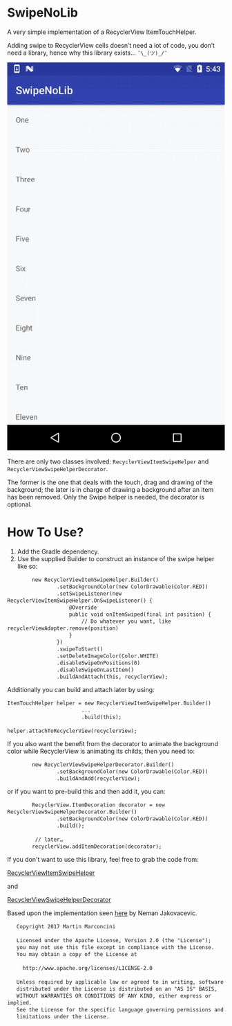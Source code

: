 # SwipeNoLib
A very simple implementation of a RecyclerView ItemTouchHelper. 

Adding swipe to RecyclerView cells doesn’t need a lot of code, you don’t need a library, hence why this library exists… `¯\_(ツ)_/¯`

![SwipeNoLib](animation.gif)

There are only two classes involved: `RecyclerViewItemSwipeHelper` and `RecyclerViewSwipeHelperDecorator`. 

The former is the one that deals with the touch, drag and drawing of the background; the later is in charge of drawing a background after an item has been removed. Only the Swipe helper is needed, the decorator is optional.

# How To Use?

1. Add the Gradle dependency.
2. Use the supplied Builder to construct an instance of the swipe helper like so:

```
        new RecyclerViewItemSwipeHelper.Builder()
                .setBackgroundColor(new ColorDrawable(Color.RED))
                .setSwipeListener(new RecyclerViewItemSwipeHelper.OnSwipeListener() {
                    @Override
                    public void onItemSwiped(final int position) {
                        // Do whatever you want, like recyclerViewAdapter.remove(position)
                    }
                })
                .swipeToStart()
                .setDeleteImageColor(Color.WHITE)
                .disableSwipeOnPositions(0)
                .disableSwipeOnLastItem()
                .buildAndAttach(this, recyclerView);
```

Additionally you can build and attach later by using:

```
ItemTouchHelper helper = new RecyclerViewItemSwipeHelper.Builder()
						...
						.build(this);

helper.attachToRecyclerView(recyclerView);
```

If you also want the benefit from the decorator to animate the background color while RecyclerView is animating its childs, then you need to:

```
        new RecyclerViewSwipeHelperDecorator.Builder()
                .setBackgroundColor(new ColorDrawable(Color.RED))
                .buildAndAdd(recyclerView);
```

or if you want to pre-build this and then add it, you can:

```
        RecyclerView.ItemDecoration decorator = new RecyclerViewSwipeHelperDecorator.Builder()
                .setBackgroundColor(new ColorDrawable(Color.RED))
                .build();

         // later…
        recyclerView.addItemDecoration(decorator);
```

If you don't want to use this library, feel free to grab the code from: 

[RecyclerViewItemSwipeHelper](https://github.com/Gryzor/SwipeNoLib/blob/master/swipenolib/src/main/java/com/gryzor/swipenolib/RecyclerViewItemSwipeHelper.java)

and

[RecyclerViewSwipeHelperDecorator](https://github.com/Gryzor/SwipeNoLib/blob/master/swipenolib/src/main/java/com/gryzor/swipenolib/RecyclerViewSwipeHelperDecorator.java) 



Based upon the implementation seen [here](http://nemanjakovacevic.net/blog/english/2016/01/12/recyclerview-swipe-to-delete-no-3rd-party-lib-necessary/
) by Neman Jakovacevic. 

```
   Copyright 2017 Martin Marconcini

   Licensed under the Apache License, Version 2.0 (the "License");
   you may not use this file except in compliance with the License.
   You may obtain a copy of the License at

     http://www.apache.org/licenses/LICENSE-2.0

   Unless required by applicable law or agreed to in writing, software
   distributed under the License is distributed on an "AS IS" BASIS,
   WITHOUT WARRANTIES OR CONDITIONS OF ANY KIND, either express or implied.
   See the License for the specific language governing permissions and
   limitations under the License.
```